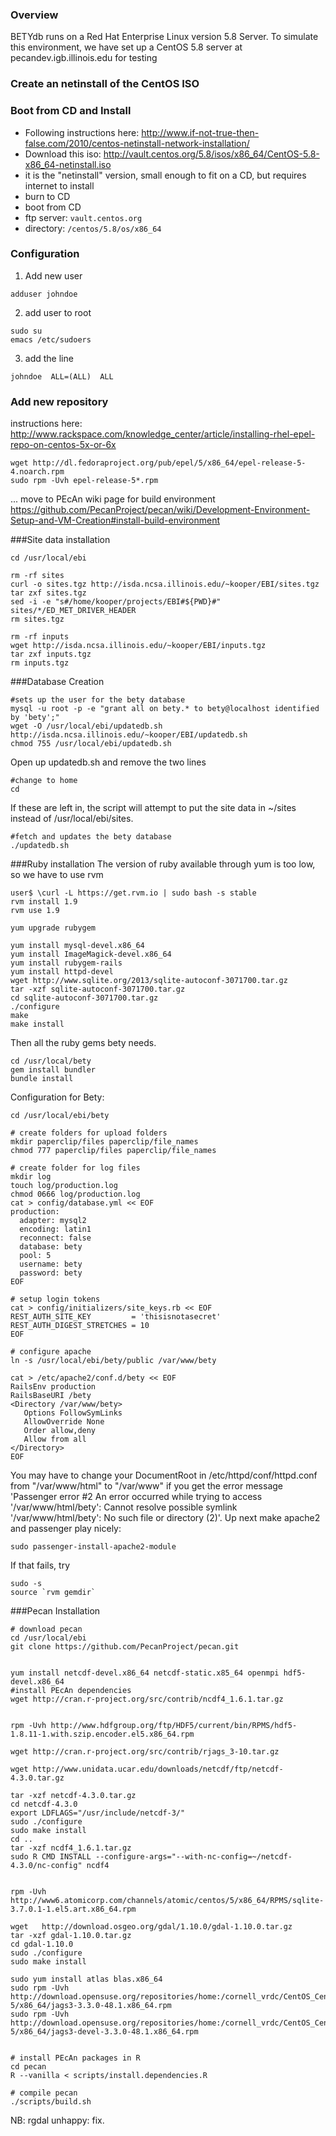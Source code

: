 ### Overview

BETYdb runs on a Red Hat Enterprise Linux version 5.8 Server. To simulate this environment, we have set up a CentOS 5.8 server at pecandev.igb.illinois.edu for testing 

### Create an netinstall of the CentOS ISO 

### Boot from CD and Install 

* Following instructions here: http://www.if-not-true-then-false.com/2010/centos-netinstall-network-installation/
* Download this iso: http://vault.centos.org/5.8/isos/x86_64/CentOS-5.8-x86_64-netinstall.iso
 * it is the "netinstall" version, small enough to fit on a CD, but requires internet to install
 * burn to CD
 * boot from CD
* ftp server: `vault.centos.org`
* directory: `/centos/5.8/os/x86_64`

### Configuration

1. Add new user
 ```
adduser johndoe
 ```
2. add user to root
 ```
sudo su
emacs /etc/sudoers
 ```
3. add the line 
```
johndoe  ALL=(ALL)  ALL
```

### Add new repository

instructions here: http://www.rackspace.com/knowledge_center/article/installing-rhel-epel-repo-on-centos-5x-or-6x

```
wget http://dl.fedoraproject.org/pub/epel/5/x86_64/epel-release-5-4.noarch.rpm
sudo rpm -Uvh epel-release-5*.rpm
```

... move to PEcAn wiki page for build environment https://github.com/PecanProject/pecan/wiki/Development-Environment-Setup-and-VM-Creation#install-build-environment

###Site data installation

```
cd /usr/local/ebi

rm -rf sites
curl -o sites.tgz http://isda.ncsa.illinois.edu/~kooper/EBI/sites.tgz
tar zxf sites.tgz
sed -i -e "s#/home/kooper/projects/EBI#${PWD}#" sites/*/ED_MET_DRIVER_HEADER
rm sites.tgz

rm -rf inputs
wget http://isda.ncsa.illinois.edu/~kooper/EBI/inputs.tgz
tar zxf inputs.tgz
rm inputs.tgz
```

###Database Creation

```
#sets up the user for the bety database
mysql -u root -p -e "grant all on bety.* to bety@localhost identified by 'bety';"
wget -O /usr/local/ebi/updatedb.sh http://isda.ncsa.illinois.edu/~kooper/EBI/updatedb.sh
chmod 755 /usr/local/ebi/updatedb.sh
```

Open up updatedb.sh and remove the two lines

```
#change to home
cd
```

If these are left in, the script will attempt to put the site data in ~/sites instead of /usr/local/ebi/sites.

```
#fetch and updates the bety database
./updatedb.sh
```

###Ruby installation
The version of ruby available through yum is too low, so we have to use rvm
```
user$ \curl -L https://get.rvm.io | sudo bash -s stable
rvm install 1.9
rvm use 1.9

yum upgrade rubygem

yum install mysql-devel.x86_64
yum install ImageMagick-devel.x86_64
yum install rubygem-rails
yum install httpd-devel
wget http://www.sqlite.org/2013/sqlite-autoconf-3071700.tar.gz
tar -xzf sqlite-autoconf-3071700.tar.gz
cd sqlite-autoconf-3071700.tar.gz
./configure
make
make install
```

Then all the ruby gems bety needs.
```
cd /usr/local/bety
gem install bundler
bundle install
```
Configuration for Bety:
```
cd /usr/local/ebi/bety

# create folders for upload folders
mkdir paperclip/files paperclip/file_names
chmod 777 paperclip/files paperclip/file_names

# create folder for log files
mkdir log
touch log/production.log
chmod 0666 log/production.log
cat > config/database.yml << EOF
production:
  adapter: mysql2
  encoding: latin1
  reconnect: false
  database: bety
  pool: 5
  username: bety
  password: bety
EOF

# setup login tokens
cat > config/initializers/site_keys.rb << EOF
REST_AUTH_SITE_KEY         = 'thisisnotasecret'
REST_AUTH_DIGEST_STRETCHES = 10
EOF

# configure apache
ln -s /usr/local/ebi/bety/public /var/www/bety

cat > /etc/apache2/conf.d/bety << EOF
RailsEnv production
RailsBaseURI /bety
<Directory /var/www/bety>
   Options FollowSymLinks
   AllowOverride None
   Order allow,deny
   Allow from all
</Directory>
EOF
```
You may have to change your DocumentRoot in /etc/httpd/conf/httpd.conf from "/var/www/html" to "/var/www" if you get the error message 'Passenger error #2 An error occurred while trying to access '/var/www/html/bety': Cannot resolve possible symlink '/var/www/html/bety': No such file or directory (2)'.
Up next make apache2 and passenger play nicely:
```
sudo passenger-install-apache2-module
```
If that fails, try 
```
sudo -s
source `rvm gemdir`
```

###Pecan Installation

```
# download pecan
cd /usr/local/ebi
git clone https://github.com/PecanProject/pecan.git


yum install netcdf-devel.x86_64 netcdf-static.x85_64 openmpi hdf5-devel.x86_64 
#install PEcAn dependencies
wget http://cran.r-project.org/src/contrib/ncdf4_1.6.1.tar.gz


rpm -Uvh http://www.hdfgroup.org/ftp/HDF5/current/bin/RPMS/hdf5-1.8.11-1.with.szip.encoder.el5.x86_64.rpm

wget http://cran.r-project.org/src/contrib/rjags_3-10.tar.gz

wget http://www.unidata.ucar.edu/downloads/netcdf/ftp/netcdf-4.3.0.tar.gz

tar -xzf netcdf-4.3.0.tar.gz
cd netcdf-4.3.0
export LDFLAGS="/usr/include/netcdf-3/"
sudo ./configure
sudo make install
cd ..
tar -xzf ncdf4_1.6.1.tar.gz
sudo R CMD INSTALL --configure-args="--with-nc-config=~/netcdf-4.3.0/nc-config" ncdf4


rpm -Uvh http://www6.atomicorp.com/channels/atomic/centos/5/x86_64/RPMS/sqlite-3.7.0.1-1.el5.art.x86_64.rpm

wget   http://download.osgeo.org/gdal/1.10.0/gdal-1.10.0.tar.gz
tar -xzf gdal-1.10.0.tar.gz
cd gdal-1.10.0
sudo ./configure
sudo make install

sudo yum install atlas blas.x86_64
sudo rpm -Uvh  http://download.opensuse.org/repositories/home:/cornell_vrdc/CentOS_CentOS-5/x86_64/jags3-3.3.0-48.1.x86_64.rpm
sudo rpm -Uvh http://download.opensuse.org/repositories/home:/cornell_vrdc/CentOS_CentOS-5/x86_64/jags3-devel-3.3.0-48.1.x86_64.rpm


# install PEcAn packages in R
cd pecan
R --vanilla < scripts/install.dependencies.R

# compile pecan
./scripts/build.sh
```
NB: rgdal unhappy: fix.